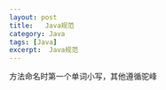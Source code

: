```yaml
---
layout: post
title:   Java规范
category: Java
tags: [Java]
excerpt:  Java规范
---
```


方法命名时第一个单词小写，其他遵循驼峰